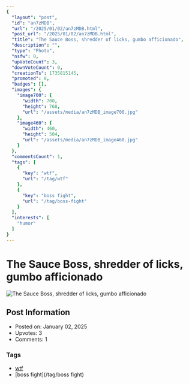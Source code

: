 ```yaml
---
{
  "layout": "post",
  "id": "an7zMDB",
  "url": "/2025/01/02/an7zMDB.html",
  "post_url": "/2025/01/02/an7zMDB.html",
  "title": "The Sauce Boss, shredder of licks, gumbo afficionado",
  "description": "",
  "type": "Photo",
  "nsfw": 0,
  "upVoteCount": 3,
  "downVoteCount": 0,
  "creationTs": 1735815145,
  "promoted": 0,
  "badges": [],
  "images": {
    "image700": {
      "width": 700,
      "height": 768,
      "url": "/assets/media/an7zMDB_image700.jpg"
    },
    "image460": {
      "width": 460,
      "height": 504,
      "url": "/assets/media/an7zMDB_image460.jpg"
    }
  },
  "commentsCount": 1,
  "tags": [
    {
      "key": "wtf",
      "url": "/tag/wtf"
    },
    {
      "key": "boss fight",
      "url": "/tag/boss-fight"
    }
  ],
  "interests": [
    "humor"
  ]
}
---
```


# The Sauce Boss, shredder of licks, gumbo afficionado

![The Sauce Boss, shredder of licks, gumbo afficionado](/assets/media/an7zMDB_image700.jpg)

## Post Information

- Posted on: January 02, 2025
- Upvotes: 3
- Comments: 1

### Tags

- [wtf](/tag/wtf)
- [boss fight](/tag/boss fight)
